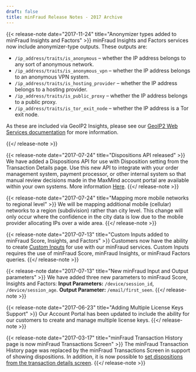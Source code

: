 ```yaml
---
draft: false
title: minFraud Release Notes - 2017 Archive
---
```


{{< release-note date="2017-11-24" title="Anonymizer types added to minFraud Insights and Factors" >}}
minFraud Insights and Factors services now include anonymizer-type outputs.
These outputs are:

- `/ip_address/traits/is_anonymous` – whether the IP address belongs to any sort
  of anonymous network.
- `/ip_address/traits/is_anonymous_vpn` – whether the IP address belongs to an
  anonymous VPN system.
- `/ip_address/traits/is_hosting_provider` – whether the IP address belongs to a
  hosting provider.
- `/ip_address/traits/is_public_proxy` – whether the IP address belongs to a
  public proxy.
- `/ip_address/traits/is_tor_exit_node` – whether the IP address is a Tor exit
  node.

As these are included via GeoIP2 Insights, please see our
[GeoIP2 Web Services documentation](/geoip/docs/web-services) for more
information.

{{</ release-note >}}

{{< release-note date="2017-07-24" title="Dispositions API released" >}}
We have added a Dispositions API for use with Disposition setting from the
Transaction Details page. Use this new API to integrate with your order
management system, payment processor, or other internal system so that manual
review decisions made in the MaxMind account portal are available within your
own systems. More information
[Here](/minfraud/working-with-transaction-dispositions).
{{</ release-note >}}

{{< release-note date="2017-07-24" title="Mapping more mobile networks to regional level" >}}
We will be mapping additional mobile (cellular) networks to a region
(subdivision) rather than city level. This change will only occur where the
confidence in the city data is low due to the mobile provider allocating IPs
over a wide area.
{{</ release-note >}}

{{< release-note date="2017-07-13" title="Custom Inputs added to minFraud Score, Insights, and Factors" >}}
Customers now have the ability to create [Custom
Inputs](https://support.maxmind.com/hc/en-us/articles/4408216546203-Use-Custom-Inputs) for use with our
minFraud services. Custom Inputs requires the use of minFraud Score, minFraud
Insights, or minFraud Factors queries.
{{</ release-note >}}

{{< release-note date="2017-07-13" title="New minFraud Input and Output parameters" >}}
We have added three new parameters to minFraud Score, Insights and Factors:
**Input Parameters:** `/device/session_id`, `/device/session_age`. **Output
Parameter:** `/email/first_seen`.
{{</ release-note >}}

{{< release-note date="2017-06-23" title="Adding Multiple License Keys Support" >}}
Our Account Portal has been updated to include the ability for our customers to
create and manage multiple license keys.
{{</ release-note >}}

{{< release-note date="2017-03-17" title="minFraud Transaction History page is now minFraud Transactions Screen" >}}
The minFraud Transaction History page was replaced by the minFraud Transactions
Screen in support of showing dispositions. In addition, it is now possible to
[set dispositions from the transaction details
screen](https://support.maxmind.com/hc/en-us/articles/4408762136603-Review-a-minFraud-Transaction).
{{</ release-note >}}
